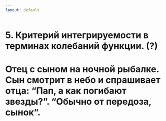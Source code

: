 ```yaml
---
layout: default
---
```

# 5. Критерий интегрируемости в терминах колебаний функции. (?)

# Отец с сыном на ночной рыбалке. Сын смотрит в небо и спрашивает отца: “Пап, а как погибают звезды?”. “Обычно от передоза, сынок”.